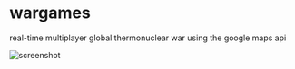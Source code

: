 wargames
========

real-time multiplayer global thermonuclear war using the google maps api

![screenshot](https://raw.github.com/highvalley-systems/wargames/master/screenshot.png)
